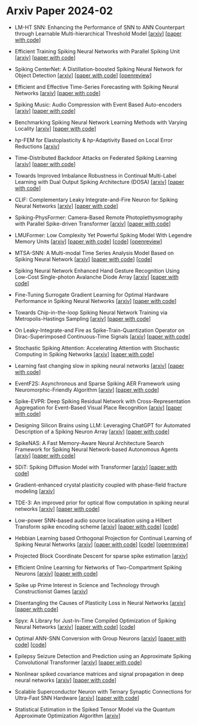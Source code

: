 # Arxiv Paper 2024-02


- LM-HT SNN: Enhancing the Performance of SNN to ANN Counterpart through Learnable Multi-hierarchical Threshold Model [[arxiv](https://arxiv.org/abs/2402.00411)] [[paper with code](https://paperswithcode.com/paper/lm-ht-snn-enhancing-the-performance-of-snn-to)]

- Efficient Training Spiking Neural Networks with Parallel Spiking Unit [[arxiv](https://arxiv.org/abs/2402.00449)] [[paper with code](https://paperswithcode.com/paper/efficient-training-spiking-neural-networks)]

- Spiking CenterNet: A Distillation-boosted Spiking Neural Network for Object Detection [[arxiv](https://arxiv.org/abs/2402.01287)] [[paper with code](https://paperswithcode.com/paper/spiking-centernet-a-distillation-boosted)] [[openreview](https://openreview.net/forum?id=NQUXBoGiDU)]

- Efficient and Effective Time-Series Forecasting with Spiking Neural Networks [[arxiv](https://arxiv.org/abs/2402.01533)] [[paper with code](https://paperswithcode.com/paper/efficient-and-effective-time-series)]

- Spiking Music: Audio Compression with Event Based Auto-encoders [[arxiv](https://arxiv.org/abs/2402.01571)] [[paper with code](https://paperswithcode.com/paper/spiking-music-audio-compression-with-event)]

- Benchmarking Spiking Neural Network Learning Methods with Varying Locality [[arxiv](https://arxiv.org/abs/2402.01782)] [[paper with code](https://paperswithcode.com/paper/benchmarking-spiking-neural-network-learning)]

- $hp$-FEM for Elastoplasticity & $hp$-Adaptivity Based on Local Error Reductions [[arxiv](https://arxiv.org/abs/2402.01875)]

- Time-Distributed Backdoor Attacks on Federated Spiking Learning [[arxiv](https://arxiv.org/abs/2402.02886)] [[paper with code](https://paperswithcode.com/paper/time-distributed-backdoor-attacks-on)]

- Towards Improved Imbalance Robustness in Continual Multi-Label Learning with Dual Output Spiking Architecture (DOSA) [[arxiv](https://arxiv.org/abs/2402.04596)] [[paper with code](https://paperswithcode.com/paper/towards-improved-imbalance-robustness-in)]

- CLIF: Complementary Leaky Integrate-and-Fire Neuron for Spiking Neural Networks [[arxiv](https://arxiv.org/abs/2402.04663)] [[paper with code](https://paperswithcode.com/paper/clif-complementary-leaky-integrate-and-fire)]

- Spiking-PhysFormer: Camera-Based Remote Photoplethysmography with Parallel Spike-driven Transformer [[arxiv](https://arxiv.org/abs/2402.04798)] [[paper with code](https://paperswithcode.com/paper/spiking-physformer-camera-based-remote)]

- LMUFormer: Low Complexity Yet Powerful Spiking Model With Legendre Memory Units [[arxiv](https://arxiv.org/abs/2402.04882)] [[paper with code](https://paperswithcode.com/paper/lmuformer-low-complexity-yet-powerful-spiking)] [[code](https://github.com/zeyuliu1037/lmuformer)] [[openreview](https://openreview.net/forum?id=oEF7qExD9F)]

- MTSA-SNN: A Multi-modal Time Series Analysis Model Based on Spiking Neural Network [[arxiv](https://arxiv.org/abs/2402.05423)] [[paper with code](https://paperswithcode.com/paper/mtsa-snn-a-multi-modal-time-series-analysis)] [[code](https://github.com/chenngzz/mtsa-snn)]

- Spiking Neural Network Enhanced Hand Gesture Recognition Using Low-Cost Single-photon Avalanche Diode Array [[arxiv](https://arxiv.org/abs/2402.05441)] [[paper with code](https://paperswithcode.com/paper/spiking-neural-network-enhanced-hand-gesture)]

- Fine-Tuning Surrogate Gradient Learning for Optimal Hardware Performance in Spiking Neural Networks [[arxiv](https://arxiv.org/abs/2402.06211)] [[paper with code](https://paperswithcode.com/paper/fine-tuning-surrogate-gradient-learning-for)]

- Towards Chip-in-the-loop Spiking Neural Network Training via Metropolis-Hastings Sampling [[arxiv](https://arxiv.org/abs/2402.06284)] [[paper with code](https://paperswithcode.com/paper/towards-chip-in-the-loop-spiking-neural)]

- On Leaky-Integrate-and Fire as Spike-Train-Quantization Operator on Dirac-Superimposed Continuous-Time Signals [[arxiv](https://arxiv.org/abs/2402.07954)] [[paper with code](https://paperswithcode.com/paper/on-leaky-integrate-and-fire-as-spike-train)]

- Stochastic Spiking Attention: Accelerating Attention with Stochastic Computing in Spiking Networks [[arxiv](https://arxiv.org/abs/2402.09109)] [[paper with code](https://paperswithcode.com/paper/stochastic-spiking-attention-accelerating)]

- Learning fast changing slow in spiking neural networks [[arxiv](https://arxiv.org/abs/2402.10069)] [[paper with code](https://paperswithcode.com/paper/learning-fast-changing-slow-in-spiking-neural)]

- EventF2S: Asynchronous and Sparse Spiking AER Framework using Neuromorphic-Friendly Algorithm [[arxiv](https://arxiv.org/abs/2402.10078)] [[paper with code](https://paperswithcode.com/paper/eventf2s-asynchronous-and-sparse-spiking-aer)]

- Spike-EVPR: Deep Spiking Residual Network with Cross-Representation Aggregation for Event-Based Visual Place Recognition [[arxiv](https://arxiv.org/abs/2402.10476)] [[paper with code](https://paperswithcode.com/paper/spike-evpr-deep-spiking-residual-network-with)]

- Designing Silicon Brains using LLM: Leveraging ChatGPT for Automated Description of a Spiking Neuron Array [[arxiv](https://arxiv.org/abs/2402.10920)] [[paper with code](https://paperswithcode.com/paper/designing-silicon-brains-using-llm-leveraging)]

- SpikeNAS: A Fast Memory-Aware Neural Architecture Search Framework for Spiking Neural Network-based Autonomous Agents [[arxiv](https://arxiv.org/abs/2402.11322)] [[paper with code](https://paperswithcode.com/paper/spikenas-a-fast-memory-aware-neural)]

- SDiT: Spiking Diffusion Model with Transformer [[arxiv](https://arxiv.org/abs/2402.11588)] [[paper with code](https://paperswithcode.com/paper/sdit-spiking-diffusion-model-with-transformer)]

- Gradient-enhanced crystal plasticity coupled with phase-field fracture modeling [[arxiv](https://arxiv.org/abs/2402.11605)]

- TDE-3: An improved prior for optical flow computation in spiking neural networks [[arxiv](https://arxiv.org/abs/2402.11662)] [[paper with code](https://paperswithcode.com/paper/tde-3-an-improved-prior-for-optical-flow)]

- Low-power SNN-based audio source localisation using a Hilbert Transform spike encoding scheme [[arxiv](https://arxiv.org/abs/2402.11748)] [[paper with code](https://paperswithcode.com/paper/low-power-snn-based-audio-source-localisation)] [[code](https://github.com/synsense/haghighatshoarmuir2024)]

- Hebbian Learning based Orthogonal Projection for Continual Learning of Spiking Neural Networks [[arxiv](https://arxiv.org/abs/2402.11984)] [[paper with code](https://paperswithcode.com/paper/hebbian-learning-based-orthogonal-projection)] [[code](https://github.com/pkuxmq/hlop-snn)] [[openreview](https://openreview.net/forum?id=MeB86edZ1P)]

- Projected Block Coordinate Descent for sparse spike estimation [[arxiv](https://arxiv.org/abs/2402.12021)]

- Efficient Online Learning for Networks of Two-Compartment Spiking Neurons [[arxiv](https://arxiv.org/abs/2402.15969)] [[paper with code](https://paperswithcode.com/paper/efficient-online-learning-for-networks-of-two)]

- Spike up Prime Interest in Science and Technology through Constructionist Games [[arxiv](https://arxiv.org/abs/2402.17243)]

- Disentangling the Causes of Plasticity Loss in Neural Networks [[arxiv](https://arxiv.org/abs/2402.18762)] [[paper with code](https://paperswithcode.com/paper/disentangling-the-causes-of-plasticity-loss)]

- Spyx: A Library for Just-In-Time Compiled Optimization of Spiking Neural Networks [[arxiv](https://arxiv.org/abs/2402.18994)] [[paper with code](https://paperswithcode.com/paper/spyx-a-library-for-just-in-time-compiled)] [[code](https://github.com/kmheckel/spyx)]

- Optimal ANN-SNN Conversion with Group Neurons [[arxiv](https://arxiv.org/abs/2402.19061)] [[paper with code](https://paperswithcode.com/paper/optimal-ann-snn-conversion-with-group-neurons)] [[code](https://github.com/lyu6poshao/ann2snn_gn)]

- Epilepsy Seizure Detection and Prediction using an Approximate Spiking Convolutional Transformer [[arxiv](https://arxiv.org/abs/2402.09424)] [[paper with code](https://paperswithcode.com/paper/epilepsy-seizure-detection-and-prediction)]

- Nonlinear spiked covariance matrices and signal propagation in deep neural networks [[arxiv](https://arxiv.org/abs/2402.10127)] [[paper with code](https://paperswithcode.com/paper/nonlinear-spiked-covariance-matrices-and)]

- Scalable Superconductor Neuron with Ternary Synaptic Connections for Ultra-Fast SNN Hardware [[arxiv](https://arxiv.org/abs/2402.16384)] [[paper with code](https://paperswithcode.com/paper/scalable-superconductor-neuron-with-ternary)]

- Statistical Estimation in the Spiked Tensor Model via the Quantum Approximate Optimization Algorithm [[arxiv](https://arxiv.org/abs/2402.19456)]